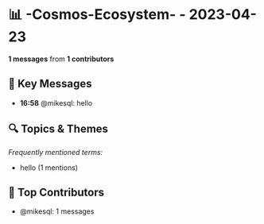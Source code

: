 # 📊 -Cosmos-Ecosystem- - 2023-04-23
**1 messages** from **1 contributors**

## 💬 Key Messages
- **16:58** @mikesql: hello

## 🔍 Topics & Themes
*Frequently mentioned terms:*
- hello (1 mentions)

## 👥 Top Contributors
- @mikesql: 1 messages